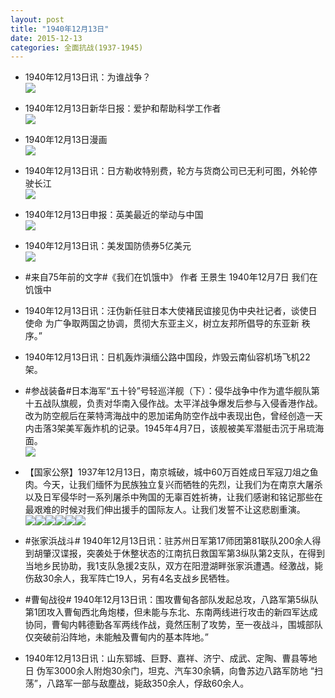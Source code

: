 ```yaml
---
layout: post
title: "1940年12月13日"
date: 2015-12-13
categories: 全面抗战(1937-1945)
---
```


<meta name="referrer" content="no-referrer" />

- 1940年12月13日讯：为谁战争？ <br/><img src="https://ww4.sinaimg.cn/large/aca367d8jw1eyyfn00yhdj20gk0bqwg3.jpg" />

- 1940年12月13日新华日报：爱护和帮助科学工作者 <br/><img src="https://ww3.sinaimg.cn/large/aca367d8jw1eyydwro5o1j21240gjjxq.jpg" />

- 1940年12月13日漫画 <br/><img src="https://ww1.sinaimg.cn/large/aca367d8jw1eyyd23vpz2j20ik0im773.jpg" />

- 1940年12月13日讯：日方勒收特别费，轮方与货商公司已无利可图，外轮停驶长江 <br/><img src="https://ww2.sinaimg.cn/large/aca367d8jw1eyyc60jfi7j209y0bxdhb.jpg" />

- 1940年12月13日申报：英美最近的举动与中国 <br/><img src="https://ww3.sinaimg.cn/large/aca367d8jw1eyyag48iz5j20or0y3ngx.jpg" />

- 1940年12月13日讯：美发国防债券5亿美元 <br/><img src="https://ww4.sinaimg.cn/large/aca367d8jw1eyy599h3syj206p060dgc.jpg" />

- #来自75年前的文字#《我们在饥饿中》 作者 王景生 1940年12月7日 我们在饥饿中 

- 1940年12月13日讯：汪伪新任驻日本大使褚民谊接见伪中央社记者，谈使日使命 为广争取两国之协调，贯彻大东亚主义，树立友邦所倡导的东亚新 秩序。” 

- 1940年12月13日讯：日机轰炸滇缅公路中国段，炸毁云南仙容机场飞机22架。 

- #参战装备#日本海军“五十铃”号轻巡洋舰（下）：侵华战争中作为遣华舰队第十五战队旗舰，负责对华南入侵作战。太平洋战争爆发后参与入侵香港作战。改为防空舰后在莱特湾海战中的恩加诺角防空作战中表现出色，曾经创造一天内击落3架美军轰炸机的记录。1945年4月7日，该舰被美军潜艇击沉于帛琉海面。 <br/><img src="https://ww1.sinaimg.cn/large/aca367d8jw1eyxsttfb8fj20da05wwfe.jpg" />

- 【国家公祭】1937年12月13日，南京城破，城中60万百姓成日军寇刀俎之鱼肉。今天，让我们缅怀为民族独立复兴而牺牲的先烈，让我们为在南京大屠杀以及日军侵华时一系列屠杀中殉国的无辜百姓祈祷，让我们感谢和铭记那些在最艰难的时候对我们伸出援手的国际友人。让我们发誓不让这悲剧重演。 <br/><img src="https://ww1.sinaimg.cn/large/aca367d8gw1eyxrxkr69nj20go09sgm5.jpg" /><img src="https://ww4.sinaimg.cn/large/aca367d8gw1eyxrzr478ij20qo0h9af5.jpg" /><img src="https://ww4.sinaimg.cn/large/aca367d8gw1eyxrzt91k7j20go0cimyd.jpg" /><img src="https://ww3.sinaimg.cn/large/aca367d8gw1eyxrzwgs0tj20bn0gomzk.jpg" /><img src="https://ww1.sinaimg.cn/large/aca367d8gw1eyxrzymeeyj209p099751.jpg" /><img src="https://ww2.sinaimg.cn/large/aca367d8gw1eyxs00q876j20go0b476h.jpg" />

- #张家浜战斗# 1940年12月13日讯：驻苏州日军第17师团第81联队200余人得到胡肇汉谍报，突袭处于休整状态的江南抗日救国军第3纵队第2支队，在得到当地乡民协助，我1支队急援2支队，双方在阳澄湖畔张家浜遭遇。经激战，毙伤敌30余人，我军阵亡19人，另有4名支战乡民牺牲。 

- #曹甸战役# 1940年12月13日讯：围攻曹甸各部队发起总攻，八路军第5纵队第1团攻入曹甸西北角炮楼，但未能与东北、东南两线进行攻击的新四军达成协同，曹甸内韩德勤各军两线作战，竟然压制了攻势，至一夜战斗，围城部队仅突破前沿阵地，未能触及曹甸内的基本阵地。” 

- 1940年12月13日讯：山东郓城、巨野、嘉祥、济宁、成武、定陶、曹县等地日 伪军3000余人附炮30余门，坦克、汽车30余辆，向鲁苏边八路军防地 “扫荡”，八路军一部与敌塵战，毙敌350余人，俘敌60余人。 

